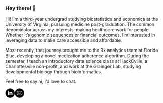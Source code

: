 ### Hey there! 👋

<p><p> Hi! I’m a third-year undergrad studying biostatistics and economics at the University of Virginia, pursuing medicine post-graduation. The common denominator across my interests: making healthcare work for people. Whether it’s genomic sequences or financial outcomes, I’m interested in leveraging data to make care accessible and affordable.</p>

<p> Most recently, that journey brought me to the Rx analytics team at Florida Blue, developing a novel medication adherence algorithm. During the semester, I teach an introductory data science class at HackCville, a Charlottesville non-profit, and work at the Grainger Lab, studying developmental biology through bioinformatics. </p>

<p> Feel free to say hi, I’d love to chat.  </p>

<a href="https://www.linkedin.com/in/ishaan-dey/">
  <img align="left" alt="Ishaan Dey | Linkedin" width="30px" src="ln-icon.svg" />
</a> 
<a href="mailto:ishaan.dey@virginia.edu">
  <img align="left" alt="Ishaan Dey | Email" width="30px" src="mail-icon.svg" />
</a>

<!--
**ishaandey/ishaandey** is a ✨ _special_ ✨ repository because its `README.md` (this file) appears on your GitHub profile.

Here are some ideas to get you started:

- 🔭 I’m currently working on ...
- 🌱 I’m currently learning ...
- 👯 I’m looking to collaborate on ...
- 🤔 I’m looking for help with ...
- 💬 Ask me about ...
- 📫 How to reach me: ...
- 😄 Pronouns: ...
- ⚡ Fun fact: ...
-->
